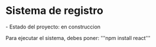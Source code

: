<h1>Sistema de registro</h1>
- Estado del proyecto: en construccion


Para ejecutar el sistema, debes poner: 
'''npm install react'''
